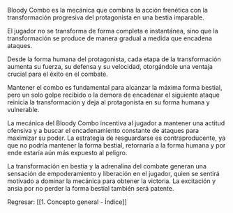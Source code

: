 
Bloody Combo es la mecánica que combina la acción frenética con la transformación progresiva del protagonista en una bestia imparable.

El jugador no se transforma de forma completa e instantánea, sino que la transformación se produce de manera gradual a medida que encadena ataques.

Desde la forma humana del protagonista, cada etapa de la transformación aumenta su fuerza, su defensa y su velocidad, otorgándole una ventaja crucial para el éxito en el combate.

Mantener el combo es fundamental para alcanzar la máxima forma bestial, pero un solo golpe recibido o la demora de encadenar el siguiente ataque reinicia la transformación y deja al protagonista en su forma humana y vulnerable.

La mecánica del Bloody Combo incentiva al jugador a mantener una actitud ofensiva y a buscar el encadenamiento constante de ataques para maximizar su poder. La estrategia de resguardarse es contraproducente, ya que no podría mantener la forma bestial, retornaría a la forma humana y por ende estaría aún más expuesto al peligro.

La transformación en bestia y la adrenalina del combate generan una sensación de empoderamiento y liberación en el jugador, quien se sentirá motivado a dominar la mecánica para obtener la victoria. La excitación y ansia por no perder la forma bestial también será patente.


Regresar: [[1. Concepto general - Índice]]
